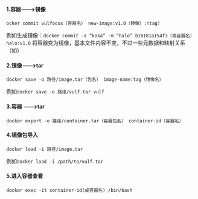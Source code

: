 #### 1.容器--->镜像
```docker
ocker commit vulfocus（容器名） new-image:v1.0（镜像）:(tag)
```

例如生成镜像：`docker commit -a “koka” -m “halo” b18181a154f3（或容器名） halo:v1.0`
将容器变为镜像，基本文件内容不变，不过一些元数据和映射关系（如）
#### 2.镜像--->tar
```docker
docker save -o 路径/image.tar（包名） image-name:tag（镜像名）
```
例如`docker save -o 路径/vulf.tar vulf`
#### 3.容器 --->tar

```docker
docker export -o 路径/container.tar（容器包名） container-id（容器名）
```
#### 4.镜像包导入
```docker
docker load -i 路径/image.tar
```
例如`docker load -i /path/to/vulf.tar`

#### 5.进入容器查看
`docker exec -it container-id(或容器名) /bin/bash`
